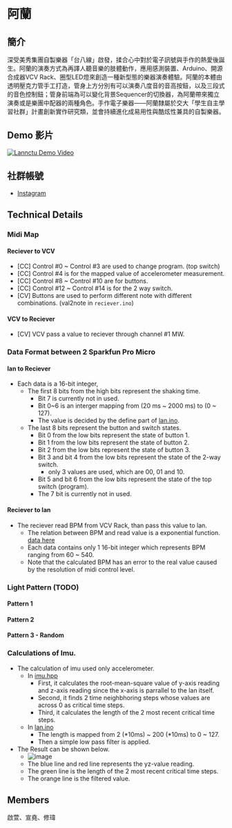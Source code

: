 # 阿蘭

## 簡介
深受美秀集團自製樂器「台八線」啟發，揉合心中對於電子訊號與手作的熱愛後誕生。阿蘭的演奏方式為再譯人聽音樂的肢體動作，應用感測裝置、Arduino、開源合成器VCV Rack、圈型LED燈來創造一種新型態的樂器演奏體驗。阿蘭的本體由透明壓克力管手工打造，管身上方分別有可以演奏八度音的音高按鈕，以及三段式的音色控制鈕；管身前端為可以變化背景Sequencer的切換器，為阿蘭帶來獨立演奏或是樂團中配器的兩種角色。手作電子樂器——阿蘭隸屬於交大「學生自主學習社群」計畫創新實作研究類，並會持續進化成易用性與酷炫性兼具的自製樂器。

## Demo 影片
[![Lannctu Demo Video](https://img.youtube.com/vi/T7qD4VoRuG8/maxresdefault.jpg)](https://youtu.be/T7qD4VoRuG8)

## 社群帳號
* [Instagram](https://www.instagram.com/lannctu/)

## Technical Details

### Midi Map
#### Reciever to VCV
* [CC] Control #0 ~ Control #3 are used to change program. (top switch)
* [CC] Control #4 is for the mapped value of accelerometer measurement.
* [CC] Control #8 ~ Control #10 are for buttons.
* [CC] Control #12 ~ Control #14 is for the 2 way switch.
* [CV] Buttons are used to perform different note with different combinations. (val2note in `reciever.ino`)
#### VCV to Reciever
* [CV] VCV pass a value to reciever through channel #1 MW.


### Data Format between 2 Sparkfun Pro Micro
#### lan to Reciever
* Each data is a 16-bit integer,
	* The first 8 bits from the high bits represent the shaking time.
		* Bit 7 is currently not in used.
		* Bit 0~6 is an interger mapping from (20 ms ~ 2000 ms) to (0 ~ 127).
		* The value is decided by the define part of [lan.ino](https://github.com/showaykerker/lan_nctu/blob/master/lan/lan.ino).
	* The last 8 bits represent the button and switch states.
		* Bit 0 from the low bits represent the state of button 1.
		* Bit 1 from the low bits represent the state of button 2.
		* Bit 2 from the low bits represent the state of button 3.
		* Bit 3 and bit 4 from the low bits represent the state of the 2-way switch.
			* only 3 values are used, which are 00, 01 and 10.
		* Bit 5 and bit 6 from the low bits represent the state of the top switch (program).
		* The 7 bit is currently not in used.
		
#### Reciever to lan
* The reciever read BPM from VCV Rack, than pass this value to lan.
	* The relation between BPM and read value is a exponential function. [data here](https://github.com/showaykerker/lan_nctu/blob/master/CV_to_BPM_Calculation.xlsx)
	* Each data contains only 1 16-bit integer which represents BPM ranging from 60 ~ 540.
	* Note that the calculated BPM has an error to the real value caused by the resolution of midi control level.

### Light Pattern (TODO)
#### Pattern 1 
#### Pattern 2 
#### Pattern 3 - Random
	
### Calculations of Imu.
* The calculation of imu used only accelerometer.
	* In [imu.hpp](https://github.com/showaykerker/lan_nctu/blob/master/lan/imu.hpp)
		* First, it calculates the root-mean-square value of y-axis reading and z-axis reading since the x-axis is parrallel to the lan itself.
		* Second, it finds 2 time neighbhoring steps whose values are across 0 as critical time steps.
		* Third, it calculates the length of the 2 most recent critical time steps.
	* In [lan.ino](https://github.com/showaykerker/lan_nctu/blob/master/lan/lan.ino)
		* The length is mapped from 2 (*10ms) ~ 200 (*10ms) to 0 ~ 127.
		* Then a simple low pass filter is applied.
* The Result can be shown below.
	* ![image](https://github.com/showaykerker/lan_nctu/blob/master/asset/delay_calculation.png)
	* The blue line and red line represents the yz-value reading.
	* The green line is the length of the 2 most recent critical time steps.
	* The orange line is the filtered value.

## Members
啟萱、宣堯、修瑋
